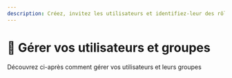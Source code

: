 ```yaml
---
description: Créez, invitez les utilisateurs et identifiez-leur des rôles et permissions
---
```


# 👥 Gérer vos utilisateurs et groupes

Découvrez ci-après comment gérer vos utilisateurs et leurs groupes
